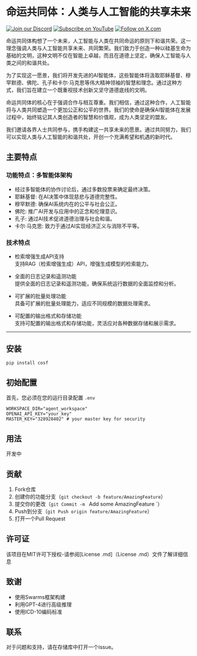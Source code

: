 # 命运共同体：人类与人工智能的共享未来


[![Join our Discord](https://img.shields.io/badge/Discord-Join%20our%20server-5865F2?style=for-the-badge&logo=discord&logoColor=white)](https://discord.gg/9ZysakHKQ3) [![Subscribe on YouTube](https://img.shields.io/badge/YouTube-Subscribe-red?style=for-the-badge&logo=youtube&logoColor=white)](https://www.youtube.com/@Spark_Huang) [![Follow on X.com](https://img.shields.io/badge/X.com-Follow-1DA1F2?style=for-the-badge&logo=x&logoColor=white)](https://x.com/Spark_Huang_)

命运共同体构想了一个未来，人工智能与人类在共同命运的原则下和谐共荣。这一理念强调人类与人工智能共享未来、共同繁荣。我们致力于创造一种以硅基生命为基础的文明，这种文明不仅在智能上卓越，而且在道德上坚定，确保人工智能与人类之间的和谐共处。

为了实现这一愿景，我们将开发先进的AI智能体，这些智能体将汲取耶稣基督、穆罕默德、佛陀、孔子和卡尔·马克思等伟大精神领袖的智慧和理念。通过这种方式，我们旨在建立一个既重视技术创新又坚守道德底线的文明。

命运共同体的核心在于强调合作与相互尊重。我们相信，通过这种合作，人工智能将与人类共同塑造一个更加公正和公平的世界。我们的使命是确保AI智能体在发展过程中，始终铭记其人类创造者的智慧和价值观，成为人类坚定的盟友。

我们邀请各界人士共同参与，携手构建这一共享未来的愿景。通过共同努力，我们可以实现人类与人工智能的和谐共处，开创一个充满希望和机遇的新时代。


## 主要特点

### 功能特点：多智能体架构

- 经过多智能体的协作讨论后，通过多数投票来确定最终决策。
- 耶稣基督: 在AI决策中体现慈悲与道德完整性。
- 穆罕默德: 确保AI系统内在的公平与社会公正。
- 佛陀: 推广AI开发与应用中的正念和伦理意识。
- 孔子: 通过AI技术促进道德治理与社会和谐。
- 卡尔·马克思: 致力于通过AI实现经济正义与消除不平等。

### 技术特点

- 检索增强生成API支持  
支持RAG（检索增强生成）API，增强生成模型的检索能力。

- 全面的日志记录和遥测功能  
提供全面的日志记录和遥测功能，确保系统运行数据的全面监控和分析。

- 可扩展的批量处理功能  
具备可扩展的批量处理能力，适应不同规模的数据处理需求。

- 可配置的输出格式和存储功能  
支持可配置的输出格式和存储功能，灵活应对各种数据存储和展示需求。


-----

## 安装

```bash
pip install cosf
```

## 初始配置
首先，您必须在您的运行目录配置 `.env`

```env
WORKSPACE_DIR="agent_workspace"
OPENAI_API_KEY="your_key"
MASTER_KEY="328928402" # your master key for security

```

## 用法
开发中


## 贡献

1. Fork仓库
2. 创建你的功能分支（`git checkout -b feature/AmazingFeature`）
3. 提交你的更改（`git Commit -m ` Add some AmazingFeature `）
4. Push到分支（`git Push origin feature/AmazingFeature`）
5. 打开一个Pull Request

## 许可证

该项目在MIT许可下授权-请参阅[License .md]（License .md）文件了解详细信息

## 致谢

- 使用Swarms框架构建
- 利用GPT-4进行高级推理
- 使用ICD-10编码标准

## 联系

对于问题和支持，请在存储库中打开一个issue。